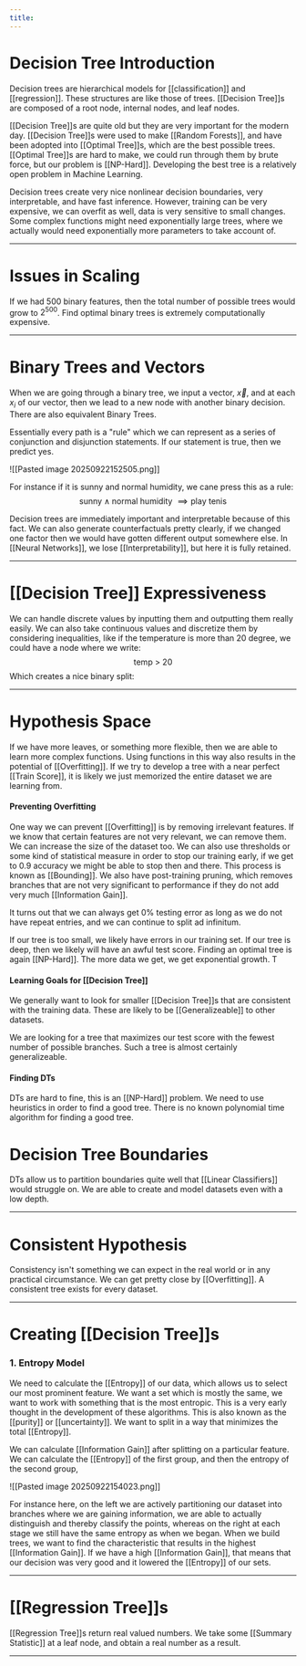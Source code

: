 ```yaml
---
title:
---
```

# Decision Tree Introduction
Decision trees are hierarchical models for [[classification]] and [[regression]]. These structures are like those of trees. [[Decision Tree]]s are composed of a root node, internal nodes, and leaf nodes. 

[[Decision Tree]]s are quite old but they are very important for the modern day. [[Decision Tree]]s were used to make [[Random Forests]], and have been adopted into [[Optimal Tree]]s, which are the best possible trees. [[Optimal Tree]]s are hard to make, we could run through them by brute force, but our problem is [[NP-Hard]]. Developing the best tree is a relatively open problem in Machine Learning.

Decision trees create very nice nonlinear decision boundaries, very interpretable, and have fast inference. However, training can be very expensive, we can overfit as well, data is very sensitive to small changes. Some complex functions might need exponentially large trees, where we actually would need exponentially more parameters to take account of. 

----
# Issues in Scaling
If we had 500 binary features, then the total number of possible trees would grow to $2^{500}$.  Find optimal binary trees is extremely computationally expensive. 

---
# Binary Trees and Vectors
When we are going through a binary tree, we input a vector, $\vec{x}$, and at each $x_{i}$ of our vector, then we lead to a new node with another binary decision. There are also equivalent Binary Trees. 

Essentially every path is a "rule" which we can represent as a series of conjunction and disjunction statements. If our statement is true, then we predict yes.

![[Pasted image 20250922152505.png]]

For instance if it is sunny and normal humidity, we cane press this as a rule:
$$\text{sunny} \wedge \text{normal humidity } \implies  \text{play tenis}$$

Decision trees are immediately important and interpretable because of this fact. We can also generate counterfactuals pretty clearly, if we changed one factor then we would have gotten different output somewhere else. In [[Neural Networks]], we lose [[Interpretability]], but here it is fully retained. 

---
# [[Decision Tree]] Expressiveness
We can handle discrete values by inputting them and outputting them really easily. We can also take continuous values and discretize them by considering inequalities, like if the temperature is more than 20 degree, we could have a node where we write:
$$\text{temp > 20}$$Which creates a nice binary split:

---
# Hypothesis Space 
If we have more leaves, or something more flexible, then we are able to learn more complex functions. Using functions in this way also results in the potential of [[Overfitting]]. If we try to develop a tree with a near perfect [[Train Score]], it is likely we just memorized the entire dataset we are learning from. 

#### Preventing Overfitting 
One way we can prevent [[Overfitting]] is by removing irrelevant features. If we know that certain features are not very relevant, we can remove them. We can increase the size of the dataset too. We can also use thresholds or some kind of statistical measure in order to stop our training early, if we get to 0.9 accuracy we might be able to stop then and there. This process is known as [[Bounding]]. We also have post-training pruning, which removes branches that are not very significant to performance if they do not add very much [[Information Gain]]. 

It turns out that we can always get 0% testing error as long as we do not have repeat entries, and we can continue to split ad infinitum. 

If our tree is too small, we likely have errors in our training set. If our tree is deep, then we likely will have an awful test score. Finding an optimal tree is again [[NP-Hard]]. The more data we get, we get exponential growth. T
#### Learning Goals for [[Decision Tree]]
We generally want to look for smaller [[Decision Tree]]s that are consistent with the training data. These are likely to be [[Generalizeable]] to other datasets. 

We are looking for a tree that maximizes our test score with the fewest number of possible branches. Such a tree is almost certainly generalizeable. 
#### Finding DTs 
DTs are hard to fine, this is an [[NP-Hard]] problem. We need to use heuristics in order to find a good tree. There is no known polynomial time algorithm for finding a good tree. 

# Decision Tree Boundaries
DTs allow us to partition boundaries quite well that [[Linear Classifiers]] would struggle on. We are able to create and model datasets even with a low depth. 

---
# Consistent Hypothesis
Consistency isn't something we can expect in the real world or in any practical circumstance. We can get pretty close by [[Overfitting]]. A consistent tree exists for every dataset. 

---
# Creating [[Decision Tree]]s 

### 1. Entropy Model 
We need to calculate the [[Entropy]] of our data, which allows us to select our most prominent feature. We want a set which is mostly the same, we want to work with something that is the most entropic. This is a very early thought in the development of these algorithms. This is also known as the [[purity]] or [[uncertainty]]. We want to split in a way that minimizes the total [[Entropy]]. 

We can calculate [[Information Gain]] after splitting on a particular feature. We can calculate the [[Entropy]] of the first group, and then the entropy of the second group, 

![[Pasted image 20250922154023.png]]

For instance here, on the left we are actively partitioning our dataset into branches where we are gaining information, we are able to actually distinguish and thereby classify the points, whereas on the right at each stage we still have the same entropy as when we began. When we build trees, we want to find the characteristic that results in the highest [[Information Gain]]. If we have a high [[Information Gain]], that means that our decision was very good and it lowered the [[Entropy]] of our sets. 

---
# [[Regression Tree]]s
[[Regression Tree]]s return real valued numbers. We take some [[Summary Statistic]] at a leaf node, and obtain a real number as a result.

---
